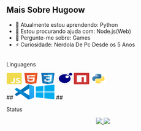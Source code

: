 ## Mais Sobre Hugoow
- 🌱 Atualmente estou aprendendo: Python
- 🤔 Estou procurando ajuda com: Node.js(Web)
- 💬 Pergunte-me sobre: Games
- ⚡ Curiosidade: Nerdola De Pc Desde os 5 Anos
##
Linguagens
<div style="display: inline_block">
  <img align="center" alt="JS" height="30" width="40" src="https://raw.githubusercontent.com/devicons/devicon/master/icons/javascript/javascript-plain.svg">
  <img align="center" alt="HTML" height="30" width="40" src="https://raw.githubusercontent.com/devicons/devicon/master/icons/html5/html5-original.svg">
  <img align="center" alt="CSS" height="30" width="40" src="https://raw.githubusercontent.com/devicons/devicon/master/icons/css3/css3-original.svg">
  <img align="center" alt="LUA" height="30" width="40" src="https://raw.githubusercontent.com/devicons/devicon/master/icons/lua/lua-original.svg">
  <img align="center" alt="NPM" height="30" width="40" src="https://raw.githubusercontent.com/devicons/devicon/master/icons/npm/npm-original.svg">
  <img align="center" alt="PYTHON" height="30" width="40" src="https://raw.githubusercontent.com/devicons/devicon/master/icons/python/python-original.svg">
</div>
##
<img height="40" width="50" src="https://github.com/devicons/devicon/raw/master/icons/vscode/vscode-original.svg">
<img height="40" width="50" src="https://github.com/devicons/devicon/raw/master/icons/windows8/windows8-original.svg">
##

Status
<div align="center">
  <a href="https://github.com/hugoow">
  <img height="180em" src="https://github-readme-stats.vercel.app/api?username=hugoow&show_icons=true&theme=dark&include_all_commits=true&count_private=true&text_color=#fff&icon_color=#d6006e"/>
  <img height="180em" src="https://github-readme-stats.vercel.app/api/top-langs/?username=hugoow&layout=compact&langs_count=7&theme=dark&text_color=#fff&icon_color=#d6006e"/>
</div>
